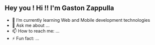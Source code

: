 ## Hey you ! Hi !! I'm Gaston Zappulla


- 🌱 I’m currently learning Web and Mobile development technologies
- 💬 Ask me about ...
- 📫 How to reach me: ...
- ⚡ Fun fact: ...





